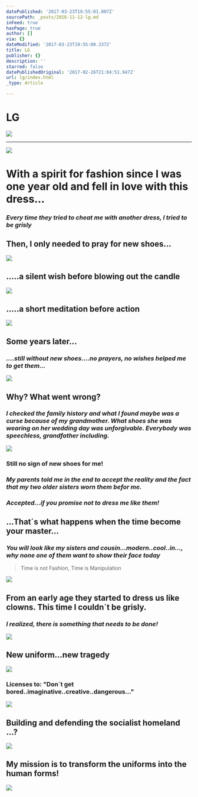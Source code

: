 ```yaml
---
datePublished: '2017-03-23T19:55:01.007Z'
sourcePath: _posts/2016-11-12-lg.md
inFeed: true
hasPage: true
author: []
via: {}
dateModified: '2017-03-23T19:55:00.337Z'
title: LG
publisher: {}
description: ''
starred: false
datePublishedOriginal: '2017-02-26T21:04:51.947Z'
url: lg/index.html
_type: Article

---
```

# **LG**
![](https://the-grid-user-content.s3-us-west-2.amazonaws.com/c9e5c259-4da9-4c3f-82e6-28c584444c4d.jpg)

---

![](https://the-grid-user-content.s3-us-west-2.amazonaws.com/c0dc2983-23c6-49fa-958d-e082631ac58a.jpg)

# With a spirit for fashion since I was one year old and fell in love with this dress...

### _Every time they tried to cheat me with another dress, I tried to be grisly_

## Then, I only needed to pray for new shoes...
![](https://the-grid-user-content.s3-us-west-2.amazonaws.com/f6b9408f-922a-47a9-8652-6f4dd0dcb470.jpg)

## .....a silent wish before blowing out the candle
![](https://the-grid-user-content.s3-us-west-2.amazonaws.com/9776e97e-85ca-499d-b2db-edb0674ca8b5.jpg)

## .....a short meditation before action
![](https://the-grid-user-content.s3-us-west-2.amazonaws.com/7e896607-8351-4a8c-9f30-a764f5d06618.jpg)

## Some years later...

### _....still without new shoes....no prayers, no wishes helped me to get them..._
![](https://the-grid-user-content.s3-us-west-2.amazonaws.com/bd29dbd9-1666-4f59-a79d-1a592625a751.jpg)

## Why? What went wrong?

### _I checked the family history and what I found maybe was a curse because of my grandmother. What shoes she was wearing on her wedding day was unforgivable. Everybody was speechless, grandfather including._
![](https://the-grid-user-content.s3-us-west-2.amazonaws.com/d49acdb6-77f2-4739-af62-c8a42166f71d.jpg)

### Still no sign of new shoes for me!

### _My parents told me in the end to accept the reality and the fact that my two older sisters worn them befor me._

### _Accepted...if you promise not to dress me like them!_

## **...That´s what happens when the time become your master...**

### _You will look like my sisters and cousin...modern..cool..in..., why none one of them want to show their face today_

> Time is not Fashion, Time is Manipulation

![](https://the-grid-user-content.s3-us-west-2.amazonaws.com/91af2007-35a1-482a-860c-fa3ea9d526aa.jpg)

## From an early age they started to dress us like clowns. This time I couldn´t be grisly.

### _I realized, there is something that needs to be done!_
![](https://the-grid-user-content.s3-us-west-2.amazonaws.com/db70ee63-882c-48c4-a1d6-043a9fb3f2a2.jpg)

## New uniform...new tragedy
![](https://the-grid-user-content.s3-us-west-2.amazonaws.com/5350215b-cfc8-42f9-baac-5fdfba0899ba.jpg)

### Licenses to: "Don´t get bored..imaginative..creative..dangerous..."
![](https://the-grid-user-content.s3-us-west-2.amazonaws.com/3c279411-ff2f-42c1-82eb-56455ee8efc6.jpg)

## Building and defending the socialist homeland ...?
![](https://the-grid-user-content.s3-us-west-2.amazonaws.com/26944454-4c8b-40c0-b5bf-794ebc97c4ec.jpg)

## My mission is to transform the uniforms into the human forms!
![](https://the-grid-user-content.s3-us-west-2.amazonaws.com/b4c20afb-4569-4981-bf5d-7bc4c6ceb9ac.jpg)